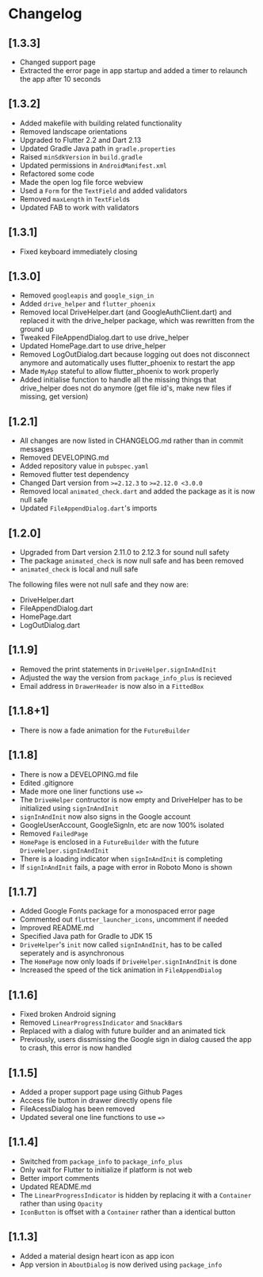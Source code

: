 # Changelog

## [1.3.3]

- Changed support page
- Extracted the error page in app startup and added a timer to relaunch the app after 10 seconds

## [1.3.2]

- Added makefile with building related functionality
- Removed landscape orientations
- Upgraded to Flutter 2.2 and Dart 2.13
- Updated Gradle Java path in `gradle.properties`
- Raised `minSdkVersion` in `build.gradle`
- Updated permissions in `AndroidManifest.xml`
- Refactored some code
- Made the open log file force webview
- Used a `Form` for the `TextField` and added validators
- Removed `maxLength` in `TextField`s
- Updated FAB to work with validators

## [1.3.1]

- Fixed keyboard immediately closing

## [1.3.0]

- Removed `googleapis` and `google_sign_in`
- Added `drive_helper` and `flutter_phoenix`
- Removed local DriveHelper.dart (and GoogleAuthClient.dart) and replaced it with the drive_helper package, which was rewritten from the ground up
- Tweaked FileAppendDialog.dart to use drive_helper
- Updated HomePage.dart to use drive_helper
- Removed LogOutDialog.dart because logging out does not disconnect anymore and automatically uses flutter_phoenix to restart the app
- Made `MyApp` stateful to allow flutter_phoenix to work properly
- Added initialise function to handle all the missing things that drive_helper does not do anymore (get file id's, make new files if missing, get version)

## [1.2.1]

- All changes are now listed in CHANGELOG.md rather than in commit messages
- Removed DEVELOPING.md
- Added repository value in `pubspec.yaml`
- Removed flutter test dependency
- Changed Dart version from `>=2.12.3` to `>=2.12.0 <3.0.0`
- Removed local `animated_check.dart` and added the package as it is now null safe
- Updated `FileAppendDialog.dart`'s imports

## [1.2.0]

- Upgraded from Dart version 2.11.0 to 2.12.3 for sound null safety
- The package `animated_check` is now null safe and has been removed
- `animated_check` is local and null safe

The following files were not null safe and they now are:

- DriveHelper.dart
- FileAppendDialog.dart
- HomePage.dart
- LogOutDialog.dart

## [1.1.9]

- Removed the print statements in `DriveHelper.signInAndInit`
- Adjusted the way the version from `package_info_plus` is recieved
- Email address in `DrawerHeader` is now also in a `FittedBox`

## [1.1.8+1]

- There is now a fade animation for the `FutureBuilder`

## [1.1.8]

- There is now a DEVELOPING.md file
- Edited .gitignore
- Made more one liner functions use `=>`
- The `DriveHelper` contructor is now empty and DriveHelper has to be initialized using `signInAndInit`
- `signInAndInit` now also signs in the Google account
- GoogleUserAccount, GoogleSignIn, etc are now 100% isolated
- Removed `FailedPage`
- `HomePage` is enclosed in a `FutureBuilder` with the future `DriveHelper.signInAndInit`
- There is a loading indicator when `signInAndInit` is completing
- If `signInAndInit` fails, a page with error in Roboto Mono is shown

## [1.1.7]

- Added Google Fonts package for a monospaced error page
- Commented out `flutter_launcher_icons`, uncomment if needed
- Improved README.md
- Specified Java path for Gradle to JDK 15
- `DriveHelper`'s `init` now called `signInAndInit`, has to be called seperately and is asynchronous
- The `HomePage` now only loads if `DriveHelper.signInAndInit` is done
- Increased the speed of the tick animation in `FileAppendDialog`

## [1.1.6]

- Fixed broken Android signing
- Removed `LinearProgressIndicator` and `SnackBar`s
- Replaced with a dialog with future builder and an animated tick
- Previously, users dissmissing the Google sign in dialog caused the app to crash, this error is now handled

## [1.1.5]

- Added a proper support page using Github Pages
- Access file button in drawer directly opens file
- FileAcessDialog has been removed
- Updated several one line functions to use `=>`

## [1.1.4]

- Switched from `package_info` to `package_info_plus`
- Only wait for Flutter to initialize if platform is not web
- Better import comments
- Updated README.md
- The `LinearProgressIndicator` is hidden by replacing it with a `Container` rather than using `Opacity`
- `IconButton` is offset with a `Container` rather than a identical button

## [1.1.3]

- Added a material design heart icon as app icon
- App version in `AboutDialog` is now derived using `package_info`
